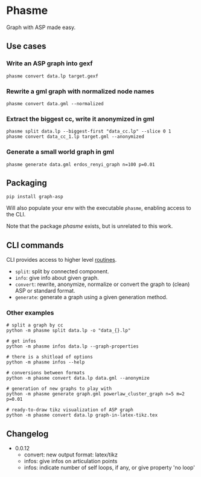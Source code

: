 # Phasme
Graph with ASP made easy.



## Use cases

### Write an ASP graph into gexf

    phasme convert data.lp target.gexf

### Rewrite a gml graph with normalized node names

    phasme convert data.gml --normalized

### Extract the biggest cc, write it anonymized in gml

    phasme split data.lp --biggest-first "data_cc.lp" --slice 0 1
    phasme convert data_cc_1.lp target.gml --anonymized

### Generate a small world graph in gml

    phasme generate data.gml erdos_renyi_graph n=100 p=0.01


## Packaging

    pip install graph-asp

Will also populate your env with the executable `phasme`,
enabling access to the CLI.

Note that the package *phasme* exists, but is unrelated to this work.


## CLI commands
CLI provides access to higher level [routines](phasme/routines.py).

- `split`: split by connected component.
- `info`: give info about given graph.
- `convert`: rewrite, anonymize, normalize or convert the graph to (clean) ASP or standard format.
- `generate`: generate a graph using a given generation method.
<!-- - `compress`: produce the powergraph compression of given graph as a bubble file -->
<!-- - ``:  -->

### Other examples

    # split a graph by cc
    python -m phasme split data.lp -o "data_{}.lp"

    # get infos
    python -m phasme infos data.lp --graph-properties

    # there is a shitload of options
    python -m phasme infos --help

    # conversions between formats
    python -m phasme convert data.lp data.gml --anonymize

    # generation of new graphs to play with
    python -m phasme generate graph.gml powerlaw_cluster_graph n=5 m=2 p=0.01

    # ready-to-draw tikz visualization of ASP graph
    python -m phasme convert data.lp graph-in-latex-tikz.tex


## Changelog

- 0.0.12
    - convert: new output format: latex/tikz
    - infos: give infos on articulation points
    - infos: indicate number of self loops, if any, or give property 'no loop'
